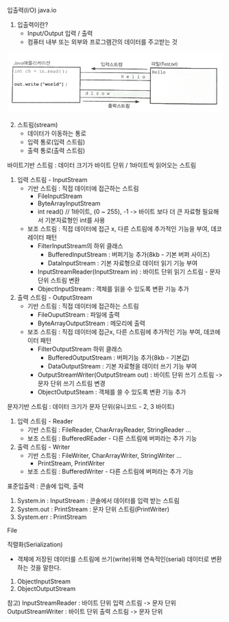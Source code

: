 입출력(I/O)
java.io
1. 입출력이란?
    - Input/Output   입력 / 출력
    - 컴퓨터 내부 또는 외부와 프로그램간의 데이터를 주고받는 것
<img src="../img/Java애플리케이션과_파일간의_입출력.png">

2. 스트림(stream)
    - 데이터가 이동하는 통로
    - 입력 통로(입력 스트림)
    - 출력 통로(출력 스트림)


바이트기반 스트림 : 데이터 크기가 바이트 단위 / 1바이트씩 읽어오는 스트림
1. 입력 스트림 - InputStream
   - 기반 스트림 : 직접 데이터에 접근하는 스트림
     - FileInputStream
     - ByteArrayInputStream
     - int read() // 1바이트, (0 ~ 255), -1 -> 바이트 보다 더 큰 자료형 필요해서 기본자료형인 int를 사용
   - 보조 스트림 : 직접 데이터에 접근 x, 다른 스트림에 추가적인 기능을 부여, 데코레이터 패턴
     - FilterInputStream의 하위 클래스
       - BufferedInputStream : 버퍼기능 추가(8kb - 기본 버퍼 사이즈)
       - DataInputStream : 기본 자료형으로 데이터 읽기 기능 부여
     - InputStreamReader(InputStream in) : 바이트 단위 읽기 스트림 - 문자 단위 스트림 변환
     - ObjectInputStream : 객체를 읽을 수 있도록 변환 기능 추가
2. 출력 스트림 - OutputStream
    - 기반 스트림 : 직접 데이터에 접근하는 스트림
      - FileOuputStream : 파일에 출력
      - ByteArrayOutputStream : 메모리에 출력
    - 보조 스트림 : 직접 데이터에 접근x, 다른 스트림에 추가적인 기능 부여, 데코에이터 패턴
      - FilterOutputStream 하위 클래스
        - BufferedOutputStream : 버퍼기능 추가(8kb - 기본값)
        - DataOutputStream : 기본 자료형을 데이터 쓰기 기능 부여
      - OutputStreamWriter(OutputStream out) : 바이트 단위 쓰기 스트림 -> 문자 단위 쓰기 스트림 변경
      - ObjectOutputSteam : 객체를 쓸 수 있도록 변환 기능 추가


문자기반 스트림 : 데이터 크기가 문자 단위(유니코드 - 2, 3 바이트)
1. 입력 스트림 - Reader
   - 기반 스트림 : FileReader, CharArrayReader, StringReader ...
   - 보조 스트림 : BufferedREader - 다른 스트림에 버퍼라는 추가 기능
2. 출력 스트림 - Writer
    - 기반 스트림 : FileWriter, CharArrayWriter, StringWriter ...
      - PrintStream, PrintWriter
    - 보조 스트림 : BufferedWriter - 다른 스트림에 버퍼라는 추가 기능

표준입출력 : 콘솔에 입력, 출력
1. System.in : InputStream : 콘솔에서 데이터를 입력 받는 스트림
2. System.out : PrintStream : 문자 단위 스트림(PrintWriter)
3. System.err : PrintStream

File


직렬화(Serialization)
- 객체에 저장된 데이터를 스트림에 쓰기(write)위해 연속적인(serial) 데이터로 변환하는 것을 말한다.
1. ObjectInputStream
2. ObjectOutputStream



참고)
InputStreamReader : 바이트 단위 입력 스트림 -> 문자 단위
	OutputStreamWriter : 바이트 단위 출력 스트림 -> 문자 단위